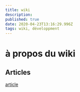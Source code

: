 ```yaml
---
title: wiki
description: 
published: true
date: 2020-04-23T13:16:29.996Z
tags: wiki, développment
---
```


# à propos du wiki

## Articles
[article](http://http://dnarchi.fr/pedagogies/logique-processuelle-et-conception-architecturale-a-lere-du-numerique-une-experimentation-pedagogique/#_ftn3)